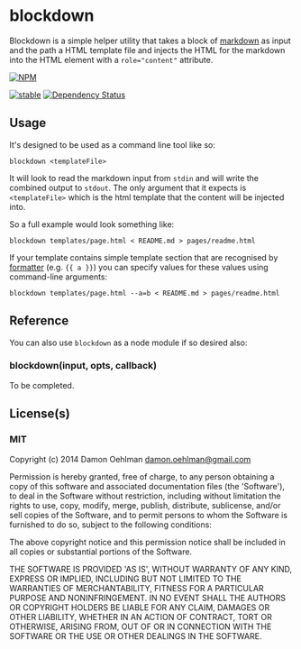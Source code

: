 # blockdown

Blockdown is a simple helper utility that takes a block of
[markdown](http://daringfireball.net/projects/markdown/) as input
and the path a HTML template file and injects the HTML for the markdown
into the HTML element with a `role="content"` attribute.


[![NPM](https://nodei.co/npm/blockdown.png)](https://nodei.co/npm/blockdown/)

[![stable](https://img.shields.io/badge/stability-stable-green.svg)](https://github.com/badges/stability-badges) [![Dependency Status](https://david-dm.org/DamonOehlman/blockdown.svg)](https://david-dm.org/DamonOehlman/blockdown) 

## Usage

It's designed to be used as a command line tool like so:

```
blockdown <templateFile>
```

It will look to read the markdown input from `stdin` and will write the
combined output to `stdout`.  The only argument that it expects is
`<templateFile>` which is the html template that the content will be
injected into.

So a full example would look something like:

```
blockdown templates/page.html < README.md > pages/readme.html
```

If your template contains simple template section that are recognised by
[formatter](https://github.com/DamonOehlman/formatter) (e.g. `{{ a }}`)
you can specify values for these values using command-line arguments:

```
blockdown templates/page.html --a=b < README.md > pages/readme.html
```

## Reference

You can also use `blockdown` as a node module if so desired also:

### blockdown(input, opts, callback)

To be completed.

## License(s)

### MIT

Copyright (c) 2014 Damon Oehlman <damon.oehlman@gmail.com>

Permission is hereby granted, free of charge, to any person obtaining
a copy of this software and associated documentation files (the
'Software'), to deal in the Software without restriction, including
without limitation the rights to use, copy, modify, merge, publish,
distribute, sublicense, and/or sell copies of the Software, and to
permit persons to whom the Software is furnished to do so, subject to
the following conditions:

The above copyright notice and this permission notice shall be
included in all copies or substantial portions of the Software.

THE SOFTWARE IS PROVIDED 'AS IS', WITHOUT WARRANTY OF ANY KIND,
EXPRESS OR IMPLIED, INCLUDING BUT NOT LIMITED TO THE WARRANTIES OF
MERCHANTABILITY, FITNESS FOR A PARTICULAR PURPOSE AND NONINFRINGEMENT.
IN NO EVENT SHALL THE AUTHORS OR COPYRIGHT HOLDERS BE LIABLE FOR ANY
CLAIM, DAMAGES OR OTHER LIABILITY, WHETHER IN AN ACTION OF CONTRACT,
TORT OR OTHERWISE, ARISING FROM, OUT OF OR IN CONNECTION WITH THE
SOFTWARE OR THE USE OR OTHER DEALINGS IN THE SOFTWARE.
